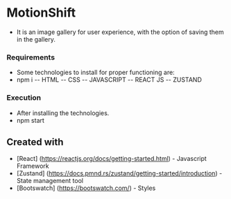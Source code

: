 # MotionShift

- It is an image gallery for user experience, with the option of saving them in the gallery.

### Requirements

- Some technologies to install for proper functioning are:
- npm i
-- HTML 
-- CSS
-- JAVASCRIPT
-- REACT JS
-- ZUSTAND

### Execution

- After installing the technologies.
- npm start

## Created with

- [React] (https://reactjs.org/docs/getting-started.html) - Javascript Framework
- [Zustand] (https://docs.pmnd.rs/zustand/getting-started/introduction) - State management tool
- [Bootswatch] (https://bootswatch.com/) - Styles